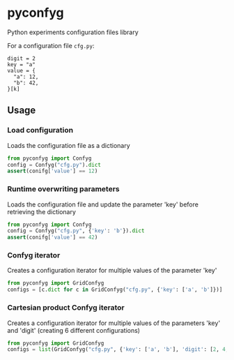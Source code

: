 # pyconfyg

Python experiments configuration files library

For a configuration file `cfg.py`:
```
digit = 2
key = "a"
value = {
  "a": 12,
  "b": 42,
}[k]
```

## Usage

### Load configuration
Loads the configuration file as a dictionary
```python
from pyconfyg import Confyg
config = Confyg("cfg.py").dict
assert(conifg['value'] == 12)
```

### Runtime overwriting parameters
Loads the configuration file and update the parameter 'key' before retrieving the dictionary
```python
from pyconfyg import Confyg
config = Confyg("cfg.py", {'key': 'b'}).dict
assert(conifg['value'] == 42)
```

### Confyg iterator
Creates a configuration iterator for multiple values of the parameter 'key'
```python
from pyconfyg import GridConfyg
configs = [c.dict for c in GridConfyg("cfg.py", {'key': ['a', 'b']})]
```


### Cartesian product Confyg iterator
Creates a configuration iterator for multiple values of the parameters 'key' and 'digit' (creating 6 different configurations)
```python
from pyconfyg import GridConfyg
configs = list(GridConfyg("cfg.py", {'key': ['a', 'b'], 'digit': [2, 4, 8]}))
```
